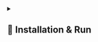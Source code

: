 <details><summary> <h2>  🚀 Installation & Run  </summary>

• Clone this repository:

```
git clone -b portfolio https://github.com/SzymCode/SzymCode.git
```

• **portfolio** directory:

```
npm install 


npm run dev
```
